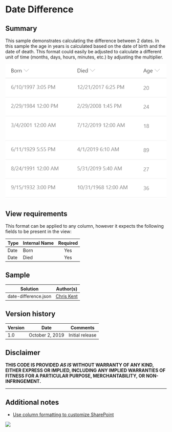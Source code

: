 # Date Difference

## Summary
This sample demonstrates calculating the difference between 2 dates. In this sample the age in years is calculated based on the date of birth and the date of death. This format could easily be adjusted to calculate a different unit of time (months, days, hours, minutes, etc.) by adjusting the multiplier.

![screenshot](./assets/screenshot.png)


## View requirements
This format can be applied to any column, however it expects the following fields to be present in the view:

|Type|Internal Name|Required|
|---|---|:---:|
|Date|Born|Yes|
|Date|Died|Yes|

## Sample

Solution|Author(s)
--------|---------
date-difference.json | [Chris Kent](https://twitter.com/thechriskent)

## Version history

Version|Date|Comments
-------|----|--------
1.0|October 2, 2019|Initial release

## Disclaimer
**THIS CODE IS PROVIDED *AS IS* WITHOUT WARRANTY OF ANY KIND, EITHER EXPRESS OR IMPLIED, INCLUDING ANY IMPLIED WARRANTIES OF FITNESS FOR A PARTICULAR PURPOSE, MERCHANTABILITY, OR NON-INFRINGEMENT.**

---

## Additional notes

- [Use column formatting to customize SharePoint](https://docs.microsoft.com/en-us/sharepoint/dev/declarative-customization/column-formatting)

<img src="https://pnptelemetry.azurewebsites.net/sp-dev-list-formatting/column-samples/date-difference" />